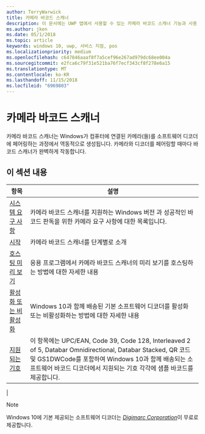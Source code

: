 ```yaml
---
author: TerryWarwick
title: 카메라 바코드 스캐너
description: 이 문서에는 UWP 앱에서 사용할 수 있는 카메라 바코드 스캐너 기능과 사용 방법을 보여 주는 방법 문서의 링크가 나와 있습니다.
ms.author: jken
ms.date: 05/1/2018
ms.topic: article
keywords: windows 10, uwp, 서비스 지점, pos
ms.localizationpriority: medium
ms.openlocfilehash: c647846aaaf8f7a5cef96e267ad979dc68ee004a
ms.sourcegitcommit: e2fca6c79f31e521ba76f7ecf343cf8f278e6a15
ms.translationtype: MT
ms.contentlocale: ko-KR
ms.lasthandoff: 11/15/2018
ms.locfileid: "6969803"
---
```

# <a name="camera-barcode-scanner"></a>카메라 바코드 스캐너
카메라 바코드 스캐너는 Windows가 컴퓨터에 연결된 카메라(들)를 소프트웨어 디코더에 페어링하는 과정에서 역동적으로 생성됩니다.  카메라와 디코더를 페어링할 때마다 바코드 스캐너가 완벽하게 작동합니다.   

## <a name="in-this-section"></a>이 섹션 내용
|항목 |설명 |
|------|------------|
| [시스템 요구 사항](pos-camerabarcode-system-requirements.md)  | 카메라 바코드 스캐너를 지원하는 Windows 버전 과 성공적인 바코드 판독을 위한 카메라 요구 사항에 대한 목록입니다. |
| [시작](pos-camerabarcode-get-started.md)              | 카메라 바코드 스캐너를 단계별로 소개 |
| [호스팅 미리 보기](pos-camerabarcode-hosting-preview.md)          | 응용 프로그램에서 카메라 바코드 스캐너의 미리 보기를 호스팅하는 방법에 대한 자세한 내용 |
| [활성화 또는 비활성화](pos-camerabarcode-enable-disable.md)         | Windows 10과 함께 배송된 기본 소프트웨어 디코더를 활성화 또는 비활성화하는 방법에 대한 자세한 내용 |
| [지원되는 기호](pos-camerabarcode-symbologies.md) | 이 항목에는 UPC/EAN, Code 39, Code 128, Interleaved 2 of 5, Databar Omnidirectional, Databar Stacked, QR 코드 및 GS1DWCode를 포함하여 Windows 10과 함께 배송되는 소프트웨어 바코드 디코더에서 지원되는 기호 각각에 샘플 바코드를 제공합니다. |
| 

> [!NOTE]
> Windows 10에 기본 제공되는 소프트웨어 디코더는  [*Digimarc Corporation*](https://www.digimarc.com/)이 무료로 제공합니다.

